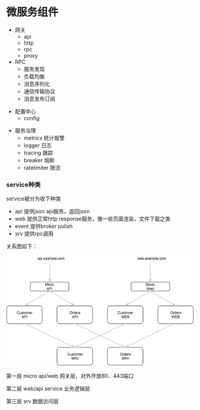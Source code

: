 # 微服务组件

* 网关
  - api
  - http
  - rpc
  - proxy
* RPC
  - 服务发现
  - 负载均衡
  - 消息序列化
  - 通信传输协议
  - 消息发布订阅
- 配置中心
  - config
* 服务治理
  * metrics 统计报警
  * logger  日志
  * tracing 跟踪
  * breaker 熔断
  * ratelimiter 限流

### service种类

service被分为收下种类
 - api 提供json api服务，返回json
 - web 提供正常http response服务，像一些页面渲染，文件下载之类
 - event  提供broker pulish
 - srv 提供rpc调用



关系图如下：

![](/assets/service_types.png)



第一层 micro api/web 网关层，对外开放80、443端口

第二层 web/api service 业务逻辑层

第三层 srv 数据访问层

